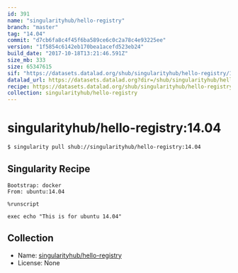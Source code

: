 ```yaml
---
id: 391
name: "singularityhub/hello-registry"
branch: "master"
tag: "14.04"
commit: "d7cb6fa8c4f45f6ba589ce6c0c2a78c4e93225ee"
version: "1f5854c6142eb170bea1acefd523eb24"
build_date: "2017-10-18T13:21:46.591Z"
size_mb: 333
size: 65347615
sif: "https://datasets.datalad.org/shub/singularityhub/hello-registry/14.04/2017-10-18-d7cb6fa8-1f5854c6/1f5854c6142eb170bea1acefd523eb24.simg"
datalad_url: https://datasets.datalad.org?dir=/shub/singularityhub/hello-registry/14.04/2017-10-18-d7cb6fa8-1f5854c6/
recipe: https://datasets.datalad.org/shub/singularityhub/hello-registry/14.04/2017-10-18-d7cb6fa8-1f5854c6/Singularity
collection: singularityhub/hello-registry
---
```


# singularityhub/hello-registry:14.04

```bash
$ singularity pull shub://singularityhub/hello-registry:14.04
```

## Singularity Recipe

```singularity
Bootstrap: docker
From: ubuntu:14.04

%runscript

exec echo "This is for ubuntu 14.04"
```

## Collection

 - Name: [singularityhub/hello-registry](https://github.com/singularityhub/hello-registry)
 - License: None

